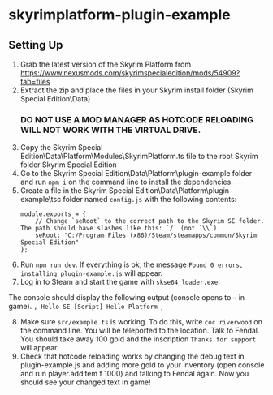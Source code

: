 # skyrimplatform-plugin-example

## Setting Up


1. Grab the latest version of the Skyrim Platform from https://www.nexusmods.com/skyrimspecialedition/mods/54909?tab=files
2. Extract the zip and place the files in your Skyrim install folder (Skyrim Special Edition\Data) 
   ### DO NOT USE A MOD MANAGER AS HOTCODE RELOADING WILL NOT WORK WITH THE VIRTUAL DRIVE.
3. Copy the Skyrim Special Edition\Data\Platform\Modules\SkyrimPlatform.ts file to the root Skyrim folder Skyrim Special Edition
3. Go to the Skyrim Special Edition\Data\Platform\plugin-example folder and run `npm i` on the command line to install the dependencies.
5. Create a file in the Skyrim Special Edition\Data\Platform\plugin-example\tsc folder named `config.js` with the following contents:
   ```
   module.exports = {
       // Change `seRoot` to the correct path to the Skyrim SE folder. The path should have slashes like this: `/` (not `\\`).
       seRoot: "C:/Program Files (x86)/Steam/steamapps/common/Skyrim Special Edition"
   };
   ```
6. Run `npm run dev`. If everything is ok, the message `Found 0 errors, installing plugin-example.js` will appear.
7. Log in to Steam and start the game with `skse64_loader.exe`.

The console should display the following output (console opens to `~` in game).
``,
Hello SE
[Script] Hello Platform
``,

8. Make sure `src/example.ts` is working. To do this, write `coc riverwood` on the command line. You will be teleported to the location. Talk to Fendal. You should take away 100 gold and the inscription `Thanks for support` will appear. 
9. Check that hotcode reloading works by changing the debug text in plugin-example.js and adding more gold to your inventory (open console and run player.additem f 1000) and talking to Fendal again. Now you should see your changed text in game!
